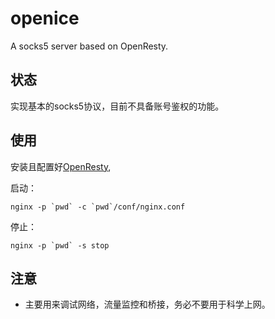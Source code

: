 # openice
A socks5 server based on OpenResty.

## 状态
实现基本的socks5协议，目前不具备账号鉴权的功能。

## 使用
安装且配置好[OpenResty](https://github.com/openresty/openresty),

启动：
```
nginx -p `pwd` -c `pwd`/conf/nginx.conf
```

停止：
```
nginx -p `pwd` -s stop
```

## 注意
* 主要用来调试网络，流量监控和桥接，务必不要用于科学上网。
